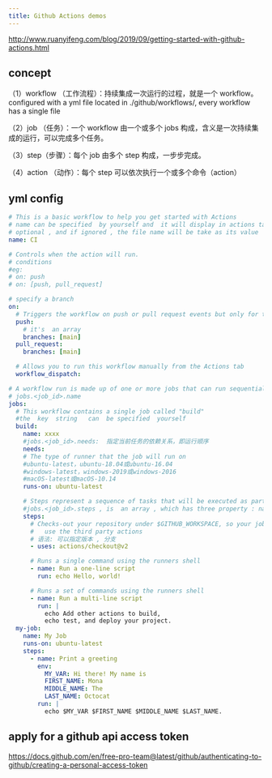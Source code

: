 ```yaml
---
title: Github Actions demos
---
```


http://www.ruanyifeng.com/blog/2019/09/getting-started-with-github-actions.html

<!-- more -->

## concept

（1）workflow （工作流程）：持续集成一次运行的过程，就是一个 workflow。configured with a yml file located in ./github/workflows/, every workflow has a single file

（2）job （任务）：一个 workflow 由一个或多个 jobs 构成，含义是一次持续集成的运行，可以完成多个任务。

（3）step（步骤）：每个 job 由多个 step 构成，一步步完成。

（4）action （动作）：每个 step 可以依次执行一个或多个命令（action）

## yml config

```yml
# This is a basic workflow to help you get started with Actions
# name can be specified  by yourself and  it will display in actions tab
# optional , and if ignored , the file name will be take as its value
name: CI

# Controls when the action will run.
# conditions
#eg:
# on: push
# on: [push, pull_request]

# specify a branch
on:
  # Triggers the workflow on push or pull request events but only for the main branch
  push:
    # it's  an array
    branches: [main]
  pull_request:
    branches: [main]

  # Allows you to run this workflow manually from the Actions tab
  workflow_dispatch:

# A workflow run is made up of one or more jobs that can run sequentially or in parallel
# jobs.<job_id>.name
jobs:
  # This workflow contains a single job called "build"
  #the  key  string   can  be specified  yourself
  build:
    name: xxxx
    #jobs.<job_id>.needs:  指定当前任务的依赖关系，即运行顺序
    needs:
    # The type of runner that the job will run on
    #ubuntu-latest，ubuntu-18.04或ubuntu-16.04
    #windows-latest，windows-2019或windows-2016
    #macOS-latest或macOS-10.14
    runs-on: ubuntu-latest

    # Steps represent a sequence of tasks that will be executed as part of the job
    #jobs.<job_id>.steps , is  an array , which has three property : name (自定义名称), run(该步骤运行的命令或者 action) , env (该步骤所需的环境变量)
    steps:
      # Checks-out your repository under $GITHUB_WORKSPACE, so your job can access it
      #   use the third party actions
      # 语法: 可以指定版本 , 分支
      - uses: actions/checkout@v2

      # Runs a single command using the runners shell
      - name: Run a one-line script
        run: echo Hello, world!

      # Runs a set of commands using the runners shell
      - name: Run a multi-line script
        run: |
          echo Add other actions to build,
          echo test, and deploy your project.
  my-job:
    name: My Job
    runs-on: ubuntu-latest
    steps:
      - name: Print a greeting
        env:
          MY_VAR: Hi there! My name is
          FIRST_NAME: Mona
          MIDDLE_NAME: The
          LAST_NAME: Octocat
        run: |
          echo $MY_VAR $FIRST_NAME $MIDDLE_NAME $LAST_NAME.
```

## apply for a github api  access token 

https://docs.github.com/en/free-pro-team@latest/github/authenticating-to-github/creating-a-personal-access-token





